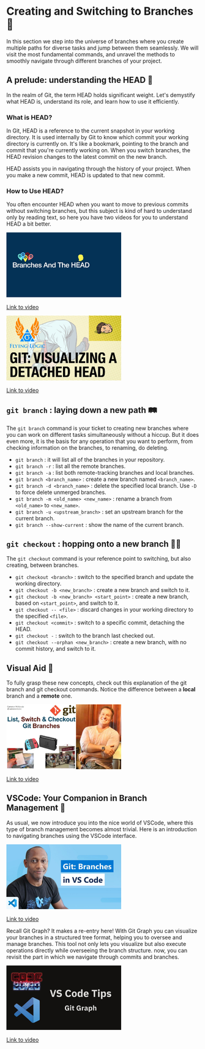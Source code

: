 # Creating and Switching to Branches 🌳

In this section we step into the universe of branches where you create multiple paths for diverse tasks and jump between them seamlessly. We will visit the most fundamental commands, and unravel the methods to smoothly navigate through different branches of your project.

## A prelude: understanding the HEAD 🤯

In the realm of Git, the term HEAD holds significant weight. Let's demystify what HEAD is, understand its role, and learn how to use it efficiently.

### What is HEAD?

In Git, HEAD is a reference to the current snapshot in your working directory. It is used internally by Git to know which commit your working directory is currently on. It's like a bookmark, pointing to the branch and commit that you're currently working on. When you switch branches, the HEAD revision changes to the latest commit on the new branch.

HEAD assists you in navigating through the history of your project. When you make a new commit, HEAD is updated to that new commit.

### How to Use HEAD?

You often encounter HEAD when you want to move to previous commits without switching branches, but this subject is kind of hard to understand only by reading text, so here you have two videos for you to understand HEAD a bit better.

<img src="../images/dfvvQgOhFechd.jpg" alt="WindowsVenv" width="300" height="auto">

[Link to video](https://www.youtube.com/watch?v=dfvvQgOhFec)

<img src="../images/GN36mrrM12khd.jpg" alt="WindowsVenv" width="300" height="auto">

[Link to video](https://www.youtube.com/watch?v=GN36mrrM12k)




## `git branch` : laying down a new path 🛤️

The `git branch` command is your ticket to creating new branches where you can work on different tasks simultaneously without a hiccup. But it does even more, it is the basis for any operation that you want to perform, from checking information on the branches, to renaming, do deleting.

- `git branch` : it will list all of the branches in your repository.
- `git branch -r` : list all the remote branches.
- `git branch -a` : list both remote-tracking branches and local branches.
- `git branch <branch_name>` : create a new branch named `<branch_name>`.
- `git branch -d <branch_name>` : delete the specified local branch. Use `-D` to force delete unmerged branches.
- `git branch -m <old_name> <new_name>` : rename a branch from `<old_name>` to `<new_name>`.
- `git branch -u <upstream_branch>` : set an upstream branch for the current branch.
- `git branch --show-current` : show the name of the current branch.

## `git checkout` : hopping onto a new branch 🏃‍♂️

The `git checkout` command is your reference point to switching, but also creating, between branches.

- `git checkout <branch>` : switch to the specified branch and update the working directory.
- `git checkout -b <new_branch>` : create a new branch and switch to it.
- `git checkout -b <new_branch> <start_point>` : create a new branch, based on `<start_point>`, and switch to it.
- `git checkout -- <file>` : discard changes in your working directory to the specified `<file>`.
- `git checkout <commit>` : switch to a specific commit, detaching the HEAD.
- `git checkout -` : switch to the branch last checked out.
- `git checkout --orphan <new_branch>` : create a new branch, with no commit history, and switch to it.


## Visual Aid 🎥

To fully grasp these new concepts, check out this explanation of the git branch and git checkout commands. Notice the difference between a **local** branch and a **remote** one. 

<img src="../images/iO4QjPUkGJkhd.jpg" alt="WindowsVenv" width="300" height="auto">

[Link to video](https://www.youtube.com/watch?v=iO4QjPUkGJk)

## VSCode: Your Companion in Branch Management 🧭

As usual, we now introduce you into the nice world of VSCode, where this type of branch management becomes almost trivial. Here is an introduction to navigating branches using the VSCode interface.

<img src="../images/b9LTz6joMf8hd.jpg" alt="WindowsVenv" width="300" height="auto">

[Link to video](https://www.youtube.com/watch?v=b9LTz6joMf8)


Recall Git Graph? It makes a re-entry here! With Git Graph you can visualize your branches in a structured tree format, helping you to oversee and manage branches. This tool not only lets you visualize but also execute operations directly while overseeing the branch structure. now, you can revisit the part in which we navigate through commits and branches. 

<img src="../images/u9ZQpKGTog4hd.jpg" alt="WindowsVenv" width="300" height="auto">

[Link to video](https://www.youtube.com/watch?v=u9ZQpKGTog4)